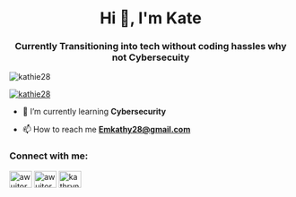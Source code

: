 <h1 align="center">Hi 👋, I'm Kate</h1>
<h3 align="center">Currently Transitioning into tech without coding hassles why not Cybersecuity</h3>

<p align="left"> <img src="https://komarev.com/ghpvc/?username=kathie28&label=Profile%20views&color=0e75b6&style=flat" alt="kathie28" /> </p>

<p align="left"> <a href="https://github.com/ryo-ma/github-profile-trophy"><img src="https://github-profile-trophy.vercel.app/?username=kathie28" alt="kathie28" /></a> </p>

- 🌱 I’m currently learning **Cybersecurity**

- 📫 How to reach me **Emkathy28@gmail.com**

<h3 align="left">Connect with me:</h3>
<p align="left">
<a href="https://twitter.com/awuitorkatheri1" target="blank"><img align="center" src="https://raw.githubusercontent.com/rahuldkjain/github-profile-readme-generator/master/src/images/icons/Social/twitter.svg" alt="awuitorkatheri1" height="30" width="40" /></a>
<a href="https://linkedin.com/in/awuitor katherine emomotimi" target="blank"><img align="center" src="https://raw.githubusercontent.com/rahuldkjain/github-profile-readme-generator/master/src/images/icons/Social/linked-in-alt.svg" alt="awuitor katherine emomotimi" height="30" width="40" /></a>
<a href="https://fb.com/kathryn awuitor" target="blank"><img align="center" src="https://raw.githubusercontent.com/rahuldkjain/github-profile-readme-generator/master/src/images/icons/Social/facebook.svg" alt="kathryn awuitor" height="30" width="40" /></a>
</p>
